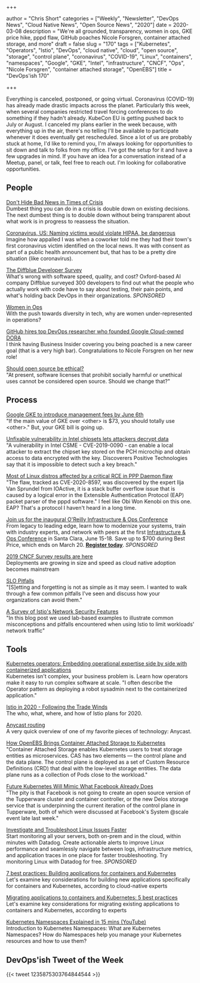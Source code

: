 +++

author = "Chris Short"
categories = ["Weekly", "Newsletter", "DevOps News", "Cloud Native News", "Open Source News", "2020"]
date = 2020-03-08
description = "We're all grounded, transparency, women in ops, GKE price hike, pppd flaw, GitHub poaches Nicole Forsgren, container attached storage, and more"
draft = false
slug = "170"
tags = ["Kubernetes", "Operators", "Istio", "DevOps", "cloud native", "cloud", "open source", "storage", "control plane", "coronavirus", "COVID-19", "Linux", "containers", "namespaces", "Google", "GKE", "Intel", "infrastructure", "CNCF", "Ops", "Nicole Forsgren", "container attached storage", "OpenEBS"]
title = "DevOps'ish 170"

+++

Everything is canceled, postponed, or going virtual. Coronavirus (COVID-19) has already made drastic impacts across the planet. Particularly this week, when several companies restricted travel forcing conferences to do something if they hadn't already. KubeCon EU is getting pushed back to July or August. I canceled my plans earlier in the week because, with everything up in the air, there's no telling I'll be available to participate whenever it does eventually get rescheduled. Since a lot of us are probably stuck at home, I'd like to remind you, I'm always looking for opportunities to sit down and talk to folks from my office. I've got the setup for it and have a few upgrades in mind. If you have an idea for a conversation instead of a Meetup, panel, or talk, feel free to reach out. I'm looking for collaborative opportunities.

## People

[Don't Hide Bad News in Times of Crisis](https://hbr.org/2020/03/dont-hide-bad-news-in-times-of-crisis)  
Dumbest thing you can do in a crisis is double down on existing decisions. The next dumbest thing is to double down without being transparent about what work is in progress to reassess the situation.

[Coronavirus, US: Naming victims would violate HIPAA, be dangerous](https://www.usatoday.com/story/news/nation/2020/03/06/coronavirus-us-naming-victims-would-violate-hipaa-dangerous/4964498002/)  
Imagine how appalled I was when a coworker told me they had their town's first coronavirus victim identified on the local news. It was with consent as part of a public health announcement but, that has to be a pretty dire situation (like coronavirus).

[The Diffblue Developer Survey](https://www.diffblue.com/Education/research_papers/2019-diffblue-developer-survey/?utm_source=newsletter&utm_medium=email&utm_campaign=DevOpsIsh)  
What's wrong with software speed, quality, and cost? Oxford-based AI company Diffblue surveyed 300 developers to find out what the people who actually work with code have to say about testing, their pain points, and what's holding back DevOps in their organizations. *SPONSORED*

[Women in Ops](https://www.redhat.com/sysadmin/women-ops)  
With the push towards diversity in tech, why are women under-represented in operations?

[GitHub hires top DevOps researcher who founded Google Cloud-owned DORA](https://www.businessinsider.com/github-hires-nicole-forsgren-devops-researcher-google-cloud-dora-2020-3)  
I think having Business Insider covering you being poached is a new career goal (that is a very high bar). Congratulations to Nicole Forsgren on her new role!

[Should open source be ethical?](https://www.infoworld.com/article/3530300/should-open-source-be-ethical.html)  
"At present, software licenses that prohibit socially harmful or unethical uses cannot be considered open source. Should we change that?"

## Process

[Google GKE to introduce management fees by June 6th](https://www.reddit.com/r/kubernetes/comments/fdgblk/google_gke_to_introduce_management_fees_by_june/)  
"If the main value of GKE over \<other\> is $73, you should totally use \<other\>." But, your GKE bill is going up.

[Unfixable vulnerability in Intel chipsets lets attackers decrypt data](https://www.scmagazineuk.com/unfixable-vulnerability-intel-chipsets-lets-attackers-decrypt-data/article/1676112)  
"A vulnerability in Intel CSME - CVE-2019-0090 - can enable a local attacker to extract the chipset key stored on the PCH microchip and obtain access to data encrypted with the key. Discoverers Positive Technologies say that it is impossible to detect such a key breach."

[Most of Linux distros affected by a critical RCE in PPP Daemon flaw](https://securityaffairs.co/wordpress/99043/hacking/linux-rce-ppp-daemon-flaw.html)  
"The flaw, tracked as CVE-2020-8597, was discovered by the expert Ilja Van Sprundel from IOActive, it is a stack buffer overflow issue that is caused by a logical error in the Extensible Authentication Protocol (EAP) packet parser of the pppd software." I feel like Obi Won Kenobi on this one. EAP? That's a protocol I haven't heard in a long time.

[Join us for the inaugural O'Reilly Infrastructure & Ops Conference](https://conferences.oreilly.com/infrastructure-ops/io-ca?utm_medium=paid+media&utm_source=devopsish&utm_campaign=ioca20&utm_content=paid+devopsish+march+9)  
From legacy to leading edge, learn how to modernize your systems, train with industry experts, and network with peers at the first [Infrastructure & Ops Conference](https://conferences.oreilly.com/infrastructure-ops/io-ca?utm_medium=paid+media&utm_source=devopsish&utm_campaign=ioca20&utm_content=paid+devopsish+march+9) in Santa Clara, June 15-18. Save up to $700 during Best Price, which ends on March 20. [**Register today**](https://conferences.oreilly.com/infrastructure-ops/io-ca?utm_medium=paid+media&utm_source=devopsish&utm_campaign=ioca20&utm_content=paid+devopsish+march+9). *SPONSORED*

[2019 CNCF Survey results are here](https://www.cncf.io/blog/2020/03/04/2019-cncf-survey-results-are-here-deployments-are-growing-in-size-and-speed-as-cloud-native-adoption-becomes-mainstream/)  
Deployments are growing in size and speed as cloud native adoption becomes mainstream

[SLO Pitfalls](https://www.linkedin.com/pulse/slo-pitfalls-femi-agbabiaka/)  
"[S]etting and forgetting is not as simple as it may seem. I wanted to walk through a few common pitfalls I've seen and discuss how your organizations can avoid them."

[A Survey of Istio's Network Security Features](https://research.nccgroup.com/2020/03/04/a-survey-of-istios-network-security-features/)  
"In this blog post we used lab-based examples to illustrate common misconceptions and pitfalls encountered when using Istio to limit workloads' network traffic"

## Tools

[Kubernetes operators: Embedding operational expertise side by side with containerized applications](https://www.redhat.com/sysadmin/kubernetes-operators)  
Kubernetes isn't complex, your business problem is. Learn how operators make it easy to run complex software at scale. "I often describe the Operator pattern as deploying a robot sysadmin next to the containerized application."

[Istio in 2020 - Following the Trade Winds](https://istio.io/blog/2020/tradewinds-2020/)  
The who, what, where, and how of Istio plans for 2020.

[Anycast routing](https://blog.baturin.org/anycast-routing.html)  
A very quick overview of one of my favorite pieces of technology: Anycast.

[How OpenEBS Brings Container Attached Storage to Kubernetes](https://thenewstack.io/how-openebs-brings-container-attached-storage-to-kubernetes/)  
"Container Attached Storage enables Kubernetes users to treat storage entities as microservices. CAS has two elements — the control plane and the data plane. The control plane is deployed as a set of Custom Resource Definitions (CRD) that deal with the low-level storage entities. The data plane runs as a collection of Pods close to the workload."

[Future Kubernetes Will Mimic What Facebook Already Does](https://www.nextplatform.com/2019/06/10/future-kubernetes-will-mimic-what-facebook-already-does/)  
"The pity is that Facebook is not going to create an open source version of the Tupperware cluster and container controller, or the new Delos storage service that is underpinning the current iteration of the control plane in Tupperware, both of which were discussed at Facebook's System @scale event late last week."

[Investigate and Troubleshoot Linux Issues Faster](https://www.datadoghq.com/dg/monitor/linux-monitoring/?utm_source=Advertisement&utm_medium=Advertisement&utm_campaign=DevOpsish-Newsletter03&utm_content=Linux)  
Start monitoring all your servers, both on-prem and in the cloud, within minutes with Datadog. Create actionable alerts to improve Linux performance and seamlessly navigate between logs, infrastructure metrics, and application traces in one place for faster troubleshooting. Try monitoring Linux with Datadog for free. *SPONSORED*

[7 best practices: Building applications for containers and Kubernetes](https://enterprisersproject.com/article/2020/3/kubernetes-best-practices-building-applications-containers)  
Let's examine key considerations for building new applications specifically for containers and Kubernetes, according to cloud-native experts

[Migrating applications to containers and Kubernetes: 5 best practices](https://enterprisersproject.com/article/2020/3/kubernetes-migrating-applications-containers-5-best-practices)  
Let's examine key considerations for migrating existing applications to containers and Kubernetes, according to experts

[Kubernetes Namespaces Explained in 15 mins (YouTube)](https://youtu.be/K3jNo4z5Jx8)  
Introduction to Kubernetes Namespaces: What are Kubernetes Namespaces? How do Namespaces help you manage your Kubernetes resources and how to use them?

## DevOps'ish Tweet of the Week

{{< tweet 1235875303764844544 >}}
